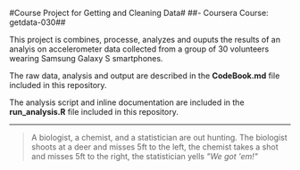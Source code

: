 #Course Project for Getting and Cleaning Data#
##- Coursera Course: getdata-030##

This project is combines, processe, analyzes and ouputs the results of an analyis on accelerometer data collected from a group of 30 volunteers wearing Samsung Galaxy S smartphones. 

The raw data, analysis and output are described in the **CodeBook.md** file included in this repository.

The analysis script and inline documentation are included in the **run_analysis.R** file included in this repository.


***
> A biologist, a chemist, and a statistician are out hunting. The biologist shoots at a deer and misses 5ft to the left, the chemist takes a shot and misses 5ft to the right, the statistician yells *"We got 'em!"*
